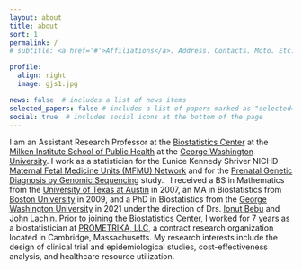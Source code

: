 ```yaml
---
layout: about
title: about
sort: 1
permalink: /
# subtitle: <a href='#'>Affiliations</a>. Address. Contacts. Moto. Etc.

profile:
  align: right
  image: gjs1.jpg

news: false  # includes a list of news items
selected_papers: false # includes a list of papers marked as "selected={true}"
social: true  # includes social icons at the bottom of the page
---
```


I am an Assistant Research Professor at the [Biostatistics Center](https://biostatcenter.gwu.edu/) at the [Milken Institute School of Public Health](https://publichealth.gwu.edu/) at the [George Washington University](https://www.gwu.edu/). I work as a statistician for the Eunice Kennedy Shriver NICHD [Maternal Fetal Medicine Units (MFMU) Network](https://mfmunetwork.bsc.gwu.edu/) and for the [Prenatal Genetic Diagnosis by Genomic Sequencing](https://biostatcenter.gwu.edu/projects/prenatal-genetic-diagnosis-genomic-sequencing-prospective-evaluation-prenatalseq) study. 
&nbsp;
I received a BS in Mathematics from the [University of Texas at Austin](https://www.utexas.edu/) in 2007, an MA in Biostatistics from [Boston University](https://www.bu.edu/) in 2009, and a PhD in Biostatistics from the [George Washington University](https://www.gwu.edu/) in 2021 under the direction of Drs. [Ionut Bebu](https://biostatcenter.gwu.edu/people/research-faculty/ionut-bebu) and [John Lachin](https://biostatcenter.gwu.edu/people/research-faculty/john-m-lachin). Prior to joining the Biostatistics Center, I worked for 7 years as a biostatistician at [PROMETRIKA, LLC](https://www.prometrika.com/), a contract research organization located in Cambridge, Massachusetts. My research interests include the design of clinical trial and epidemiological studies, cost-effectiveness analysis, and healthcare resource utilization.
